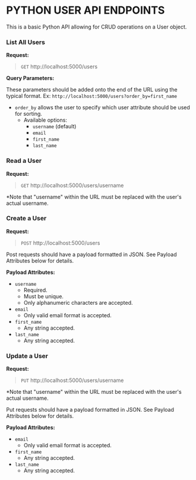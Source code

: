 # PYTHON USER API ENDPOINTS

This is a basic Python API allowing for CRUD operations on a User object.

### List All Users
**Request:**

>`GET` http://localhost:5000/users

**Query Parameters:**

These parameters should be added onto the end of the URL using the typical format. Ex:
	`http://localhost:5000/users?order_by=first_name`

- `order_by` allows the user to specify which user attribute should be used for sorting.
  - Available options:
    - `username` (default)
    - `email`
    - `first_name`
    - `last_name`

### Read a User

**Request:**
>`GET` http://localhost:5000/users/username

*Note that "username" within the URL must be replaced with the user's actual username.

### Create a User

**Request:**
>`POST` http://localhost:5000/users

Post requests should have a payload formatted in JSON. See Payload Attributes below for details.

**Payload Attributes:**

- `username`
  - Required.
  - Must be unique.
  - Only alphanumeric characters are accepted.
- `email`
  - Only valid email format is accepted.
- `first_name`
  - Any string accepted.
- `last_name`
  - Any string accepted.

### Update a User
**Request:**
>`PUT` http://localhost:5000/users/username

*Note that "username" within the URL must be replaced with the user's actual username.

Put requests should have a payload formatted in JSON. See Payload Attributes below for details.

**Payload Attributes:**

- `email`
  - Only valid email format is accepted.
- `first_name`
  - Any string accepted.
- `last_name`
  - Any string accepted.

[//]: # (### Delete a User)

[//]: # (**Request:**)
[//]: # (>`DELETE` http://localhost:5000/users/username)

[//]: # ()
[//]: # (*Note that "username" within the URL must be replaced with the user's actual username.)

